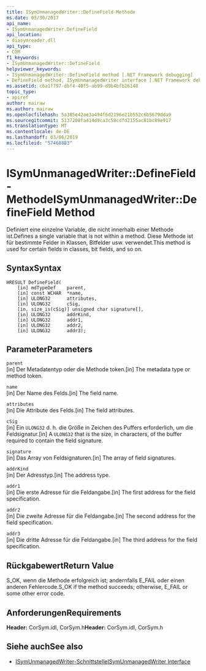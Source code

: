 ```yaml
---
title: ISymUnmanagedWriter::DefineField-Methode
ms.date: 03/30/2017
api_name:
- ISymUnmanagedWriter.DefineField
api_location:
- diasymreader.dll
api_type:
- COM
f1_keywords:
- ISymUnmanagedWriter::DefineField
helpviewer_keywords:
- ISymUnmanagedWriter::DefineField method [.NET Framework debugging]
- DefineField method, ISymUnmanagedWriter interface [.NET Framework debugging]
ms.assetid: c6a1f797-dbf4-40f5-ab99-d9b4bfb26148
topic_type:
- apiref
author: mairaw
ms.author: mairaw
ms.openlocfilehash: 5a385e42ae3a494f6d2196e21b552c6b5679dda9
ms.sourcegitcommit: 5137208fa414d9ca3c58cdfd2155ac81bc89e917
ms.translationtype: MT
ms.contentlocale: de-DE
ms.lasthandoff: 03/06/2019
ms.locfileid: "57468883"
---
```

# <a name="isymunmanagedwriterdefinefield-method"></a><span data-ttu-id="e0d14-102">ISymUnmanagedWriter::DefineField-Methode</span><span class="sxs-lookup"><span data-stu-id="e0d14-102">ISymUnmanagedWriter::DefineField Method</span></span>
<span data-ttu-id="e0d14-103">Definiert eine einzelne Variable, die nicht innerhalb einer Methode ist.</span><span class="sxs-lookup"><span data-stu-id="e0d14-103">Defines a single variable that is not within a method.</span></span> <span data-ttu-id="e0d14-104">Diese Methode ist für bestimmte Felder in Klassen, Bitfelder usw. verwendet.</span><span class="sxs-lookup"><span data-stu-id="e0d14-104">This method is used for certain fields in classes, bit fields, and so on.</span></span>  
  
## <a name="syntax"></a><span data-ttu-id="e0d14-105">Syntax</span><span class="sxs-lookup"><span data-stu-id="e0d14-105">Syntax</span></span>  
  
```  
HRESULT DefineField(  
    [in] mdTypeDef    parent,  
    [in] const WCHAR  *name,  
    [in] ULONG32      attributes,  
    [in] ULONG32      cSig,  
    [in, size_is(cSig)] unsigned char signature[],  
    [in] ULONG32      addrKind,  
    [in] ULONG32      addr1,  
    [in] ULONG32      addr2,  
    [in] ULONG32      addr3);  
```  
  
## <a name="parameters"></a><span data-ttu-id="e0d14-106">Parameter</span><span class="sxs-lookup"><span data-stu-id="e0d14-106">Parameters</span></span>  
 `parent`  
 <span data-ttu-id="e0d14-107">[in] Der Metadatentyp oder die Methode token.</span><span class="sxs-lookup"><span data-stu-id="e0d14-107">[in] The metadata type or method token.</span></span>  
  
 `name`  
 <span data-ttu-id="e0d14-108">[in] Der Name des Felds.</span><span class="sxs-lookup"><span data-stu-id="e0d14-108">[in] The field name.</span></span>  
  
 `attributes`  
 <span data-ttu-id="e0d14-109">[in] Die Attribute des Felds.</span><span class="sxs-lookup"><span data-stu-id="e0d14-109">[in] The field attributes.</span></span>  
  
 `cSig`  
 <span data-ttu-id="e0d14-110">[in] Ein `ULONG32` d. h. die Größe in Zeichen des Puffers erforderlich, um die Feldsignatur.</span><span class="sxs-lookup"><span data-stu-id="e0d14-110">[in] A `ULONG32` that is the size, in characters, of the buffer required to contain the field signature.</span></span>  
  
 `signature`  
 <span data-ttu-id="e0d14-111">[in] Das Array von Feldsignaturen.</span><span class="sxs-lookup"><span data-stu-id="e0d14-111">[in] The array of field signatures.</span></span>  
  
 `addrKind`  
 <span data-ttu-id="e0d14-112">[in] Der Adresstyp.</span><span class="sxs-lookup"><span data-stu-id="e0d14-112">[in] The address type.</span></span>  
  
 `addr1`  
 <span data-ttu-id="e0d14-113">[in] Die erste Adresse für die Feldangabe.</span><span class="sxs-lookup"><span data-stu-id="e0d14-113">[in] The first address for the field specification.</span></span>  
  
 `addr2`  
 <span data-ttu-id="e0d14-114">[in] Die zweite Adresse für die Feldangabe.</span><span class="sxs-lookup"><span data-stu-id="e0d14-114">[in] The second address for the field specification.</span></span>  
  
 `addr3`  
 <span data-ttu-id="e0d14-115">[in] Die dritte Adresse für die Feldangabe.</span><span class="sxs-lookup"><span data-stu-id="e0d14-115">[in] The third address for the field specification.</span></span>  
  
## <a name="return-value"></a><span data-ttu-id="e0d14-116">Rückgabewert</span><span class="sxs-lookup"><span data-stu-id="e0d14-116">Return Value</span></span>  
 <span data-ttu-id="e0d14-117">S_OK, wenn die Methode erfolgreich ist; andernfalls E_FAIL oder einen anderen Fehlercode.</span><span class="sxs-lookup"><span data-stu-id="e0d14-117">S_OK if the method succeeds; otherwise, E_FAIL or some other error code.</span></span>  
  
## <a name="requirements"></a><span data-ttu-id="e0d14-118">Anforderungen</span><span class="sxs-lookup"><span data-stu-id="e0d14-118">Requirements</span></span>  
 <span data-ttu-id="e0d14-119">**Header:** CorSym.idl, CorSym.h</span><span class="sxs-lookup"><span data-stu-id="e0d14-119">**Header:** CorSym.idl, CorSym.h</span></span>  
  
## <a name="see-also"></a><span data-ttu-id="e0d14-120">Siehe auch</span><span class="sxs-lookup"><span data-stu-id="e0d14-120">See also</span></span>
- [<span data-ttu-id="e0d14-121">ISymUnmanagedWriter-Schnittstelle</span><span class="sxs-lookup"><span data-stu-id="e0d14-121">ISymUnmanagedWriter Interface</span></span>](../../../../docs/framework/unmanaged-api/diagnostics/isymunmanagedwriter-interface.md)
